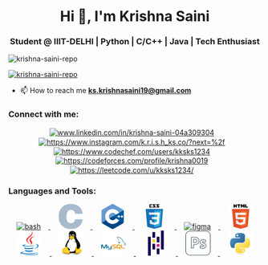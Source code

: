 <h1 align="center">Hi 👋, I'm Krishna Saini</h1>
<h3 align="center">Student @ IIIT-DELHI | Python | C/C++ | Java | Tech Enthusiast</h3>

<p align="left"> <img src="https://komarev.com/ghpvc/?username=krishna-saini-repo&label=Profile%20views&color=0e75b6&style=flat" alt="krishna-saini-repo" /> </p>

<p align="left"> <a href="https://github.com/ryo-ma/github-profile-trophy"><img src="https://github-profile-trophy.vercel.app/?username=krishna-saini-repo" alt="krishna-saini-repo" /></a> </p>

- 📫 How to reach me **ks.krishnasaini19@gmail.com**

<h3 align="left">Connect with me:</h3>
<p align="center">
<a href="https://linkedin.com/in/krishna-saini-04a309304" target="blank"><img align="center" src="https://raw.githubusercontent.com/rahuldkjain/github-profile-readme-generator/master/src/images/icons/Social/linked-in-alt.svg" alt="www.linkedin.com/in/krishna-saini-04a309304" height="50" width="50" style="margin: 0 15px;" /></a>&nbsp;&nbsp;&nbsp;
<a href="https://www.instagram.com/k.r.i.s.h_ks.co/?next=%2f" target="blank"><img align="center" src="https://raw.githubusercontent.com/rahuldkjain/github-profile-readme-generator/master/src/images/icons/Social/instagram.svg" alt="https://www.instagram.com/k.r.i.s.h_ks.co/?next=%2f" height="50" width="50" style="margin: 0 15px;" /></a>&nbsp;&nbsp;&nbsp;
<a href="https://www.codechef.com/users/kksks1234" target="blank"><img align="center" src="https://cdn.jsdelivr.net/npm/simple-icons@3.1.0/icons/codechef.svg" alt="https://www.codechef.com/users/kksks1234" height="50" width="50" style="margin: 0 15px;" /></a>&nbsp;&nbsp;&nbsp;
<a href="https://codeforces.com/profile/krishna0019" target="blank"><img align="center" src="https://raw.githubusercontent.com/rahuldkjain/github-profile-readme-generator/master/src/images/icons/Social/codeforces.svg" alt="https://codeforces.com/profile/krishna0019" height="50" width="50" style="margin: 0 15px;" /></a>&nbsp;&nbsp;&nbsp;
<a href="https://leetcode.com/u/kksks1234/" target="blank"><img align="center" src="https://raw.githubusercontent.com/rahuldkjain/github-profile-readme-generator/master/src/images/icons/Social/leet-code.svg" alt="https://leetcode.com/u/kksks1234/" height="50" width="50" style="margin: 0 15px;" /></a>&nbsp;&nbsp;&nbsp;
</p>

<h3 align="left">Languages and Tools:</h3>
<p align="center"> <a href="https://www.gnu.org/software/bash/" target="_blank" rel="noreferrer"> <img src="https://www.vectorlogo.zone/logos/gnu_bash/gnu_bash-icon.svg" alt="bash" height="50" width="50" style="margin: 0 15px;"/> </a> 
<a href="https://www.cprogramming.com/" target="_blank" rel="noreferrer"> <img src="https://raw.githubusercontent.com/devicons/devicon/master/icons/c/c-original.svg" alt="c" height="50" width="50" style="margin: 0 15px;"/> </a> 
<a href="https://www.w3schools.com/cpp/" target="_blank" rel="noreferrer"> <img src="https://raw.githubusercontent.com/devicons/devicon/master/icons/cplusplus/cplusplus-original.svg" alt="cplusplus" height="50" width="50" style="margin: 0 15px;"/> </a> 
<a href="https://www.w3schools.com/css/" target="_blank" rel="noreferrer"> <img src="https://raw.githubusercontent.com/devicons/devicon/master/icons/css3/css3-original-wordmark.svg" alt="css3" height="50" width="50" style="margin: 0 15px;"/> </a> 
<a href="https://www.figma.com/" target="_blank" rel="noreferrer"> <img src="https://www.vectorlogo.zone/logos/figma/figma-icon.svg" alt="figma" height="50" width="50" style="margin: 0 15px;"/> </a> 
<a href="https://www.w3.org/html/" target="_blank" rel="noreferrer"> <img src="https://raw.githubusercontent.com/devicons/devicon/master/icons/html5/html5-original-wordmark.svg" alt="html5" height="50" width="50" style="margin: 0 15px;"/> </a>
<a href="https://www.java.com" target="_blank" rel="noreferrer"> <img src="https://raw.githubusercontent.com/devicons/devicon/master/icons/java/java-original.svg" alt="java" height="50" width="50" style="margin: 0 15px;"/> </a> 
<a href="https://www.linux.org/" target="_blank" rel="noreferrer"> <img src="https://raw.githubusercontent.com/devicons/devicon/master/icons/linux/linux-original.svg" alt="linux" height="50" width="50" style="margin: 0 15px;"/> </a> 
<a href="https://www.mysql.com/" target="_blank" rel="noreferrer"> <img src="https://raw.githubusercontent.com/devicons/devicon/master/icons/mysql/mysql-original-wordmark.svg" alt="mysql" height="50" width="50" style="margin: 0 15px;"/> </a> 
<a href="https://pandas.pydata.org/" target="_blank" rel="noreferrer"> <img src="https://raw.githubusercontent.com/devicons/devicon/2ae2a900d2f041da66e950e4d48052658d850630/icons/pandas/pandas-original.svg" alt="pandas" height="50" width="50" style="margin: 0 15px;"/> </a> 
<a href="https://www.photoshop.com/en" target="_blank" rel="noreferrer"> <img src="https://raw.githubusercontent.com/devicons/devicon/master/icons/photoshop/photoshop-line.svg" alt="photoshop" height="50" width="50" style="margin: 0 15px;"/> </a> 
<a href="https://www.python.org" target="_blank" rel="noreferrer"> <img src="https://raw.githubusercontent.com/devicons/devicon/master/icons/python/python-original.svg" alt="python" height="50" width="50" style="margin: 0 15px;"/> </a> </p>
